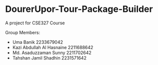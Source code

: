 # DourerUpor-Tour-Package-Builder
A project for CSE327 Course

Group Members:
- Uma Banik 2233679042
- Kazi Abdullah Al Hasnaine 2211688642
- Md. Asaduzzaman Sunny 2211702642
- Tahshan Jamil Shadhin 2231571642

